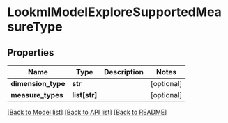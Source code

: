 # LookmlModelExploreSupportedMeasureType

## Properties
Name | Type | Description | Notes
------------ | ------------- | ------------- | -------------
**dimension_type** | **str** |  | [optional] 
**measure_types** | **list[str]** |  | [optional] 

[[Back to Model list]](../README.md#documentation-for-models) [[Back to API list]](../README.md#documentation-for-api-endpoints) [[Back to README]](../README.md)


